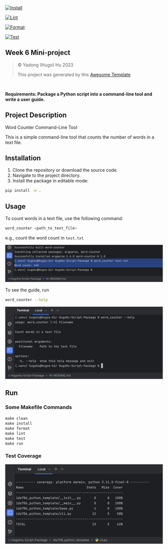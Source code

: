 [![Install](https://github.com/nogibjj/HugoHu-Script-Package/actions/workflows/install.yml/badge.svg)](https://github.com/nogibjj/HugoHu-Script-Package/actions/workflows/install.yml)

[![Lint](https://github.com/nogibjj/HugoHu-Script-Package/actions/workflows/lint.yml/badge.svg)](https://github.com/nogibjj/HugoHu-Script-Package/actions/workflows/lint.yml)

[![Format](https://github.com/nogibjj/HugoHu-Script-Package/actions/workflows/format.yml/badge.svg)](https://github.com/nogibjj/HugoHu-Script-Package/actions/workflows/format.yml)

[![Test](https://github.com/nogibjj/HugoHu-Script-Package/actions/workflows/test.yml/badge.svg)](https://github.com/nogibjj/HugoHu-Script-Package/actions/workflows/test.yml)

## Week 6 Mini-project

> © Yadong (Hugo) Hu 2023
> 
> This project was generated by this [Awesome Template](https://github.com/0HugoHu/IDS706-Python-Template)

<br />

**Requirements: Package a Python script into a command-line tool and write a user guide.**


## Project Description
Word Counter Command-Line Tool

This is a simple command-line tool that counts the number of words in a text file.

## Installation

1. Clone the repository or download the source code.
2. Navigate to the project directory.
3. Install the package in editable mode:

```bash
pip install -e .
```

## Usage

To count words in a text file, use the following command:
```bash
word_counter <path_to_text_file>
```

e.g., count the word count in ```test.txt```

![](.tutorial/week6-2.png)


To see the guide, run
```bash
word_counter --help
```

![](.tutorial/week6-3.png)


## Run

### Some Makefile Commands
```commandline
make clean
make install
make format
make lint
make test
make run
```
### Test Coverage

![](.tutorial/week6-1.png)